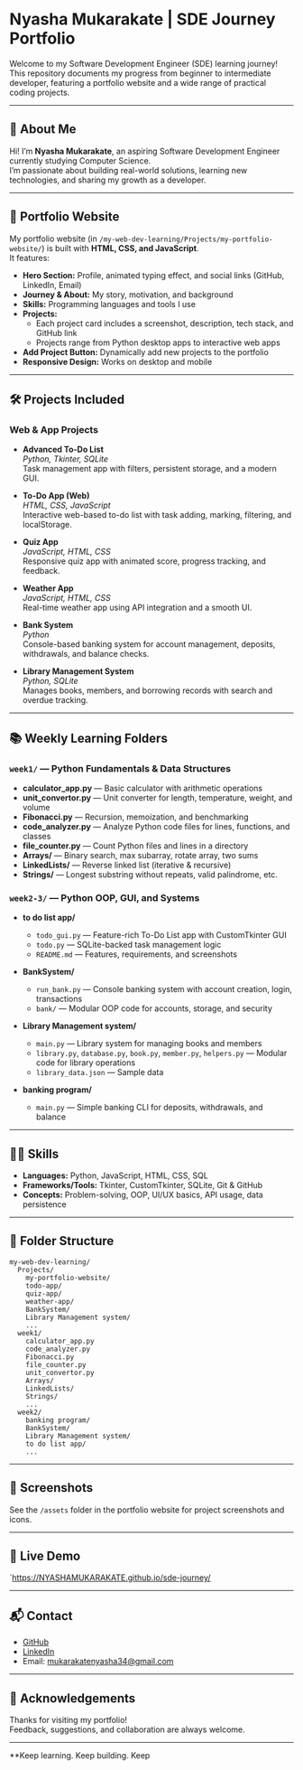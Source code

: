 # Nyasha Mukarakate | SDE Journey Portfolio

Welcome to my Software Development Engineer (SDE) learning journey!  
This repository documents my progress from beginner to intermediate developer, featuring a portfolio website and a wide range of practical coding projects.

---

## 🌟 About Me

Hi! I’m **Nyasha Mukarakate**, an aspiring Software Development Engineer currently studying Computer Science.  
I’m passionate about building real-world solutions, learning new technologies, and sharing my growth as a developer.

---

## 🚀 Portfolio Website

My portfolio website (in `/my-web-dev-learning/Projects/my-portfolio-website/`) is built with **HTML, CSS, and JavaScript**.  
It features:

- **Hero Section:** Profile, animated typing effect, and social links (GitHub, LinkedIn, Email)
- **Journey & About:** My story, motivation, and background
- **Skills:** Programming languages and tools I use
- **Projects:**  
  - Each project card includes a screenshot, description, tech stack, and GitHub link
  - Projects range from Python desktop apps to interactive web apps
- **Add Project Button:** Dynamically add new projects to the portfolio
- **Responsive Design:** Works on desktop and mobile

---

## 🛠️ Projects Included

### Web & App Projects

- **Advanced To-Do List**  
  *Python, Tkinter, SQLite*  
  Task management app with filters, persistent storage, and a modern GUI.

- **To-Do App (Web)**  
  *HTML, CSS, JavaScript*  
  Interactive web-based to-do list with task adding, marking, filtering, and localStorage.

- **Quiz App**  
  *JavaScript, HTML, CSS*  
  Responsive quiz app with animated score, progress tracking, and feedback.

- **Weather App**  
  *JavaScript, HTML, CSS*  
  Real-time weather app using API integration and a smooth UI.

- **Bank System**  
  *Python*  
  Console-based banking system for account management, deposits, withdrawals, and balance checks.

- **Library Management System**  
  *Python, SQLite*  
  Manages books, members, and borrowing records with search and overdue tracking.

---

## 📚 Weekly Learning Folders

### `week1/` — Python Fundamentals & Data Structures

- **calculator_app.py** — Basic calculator with arithmetic operations
- **unit_convertor.py** — Unit converter for length, temperature, weight, and volume
- **Fibonacci.py** — Recursion, memoization, and benchmarking
- **code_analyzer.py** — Analyze Python code files for lines, functions, and classes
- **file_counter.py** — Count Python files and lines in a directory
- **Arrays/** — Binary search, max subarray, rotate array, two sums
- **LinkedLists/** — Reverse linked list (iterative & recursive)
- **Strings/** — Longest substring without repeats, valid palindrome, etc.

### `week2-3/` — Python OOP, GUI, and Systems

- **to do list app/**  
  - `todo_gui.py` — Feature-rich To-Do List app with CustomTkinter GUI  
  - `todo.py` — SQLite-backed task management logic  
  - `README.md` — Features, requirements, and screenshots

- **BankSystem/**  
  - `run_bank.py` — Console banking system with account creation, login, transactions  
  - `bank/` — Modular OOP code for accounts, storage, and security

- **Library Management system/**  
  - `main.py` — Library system for managing books and members  
  - `library.py`, `database.py`, `book.py`, `member.py`, `helpers.py` — Modular code for library operations  
  - `library_data.json` — Sample data

- **banking program/**  
  - `main.py` — Simple banking CLI for deposits, withdrawals, and balance

---

## 🧑‍💻 Skills

- **Languages:** Python, JavaScript, HTML, CSS, SQL
- **Frameworks/Tools:** Tkinter, CustomTkinter, SQLite, Git & GitHub
- **Concepts:** Problem-solving, OOP, UI/UX basics, API usage, data persistence

---

## 📂 Folder Structure

```
my-web-dev-learning/
  Projects/
    my-portfolio-website/
    todo-app/
    quiz-app/
    weather-app/
    BankSystem/
    Library Management system/
    ...
  week1/
    calculator_app.py
    code_analyzer.py
    Fibonacci.py
    file_counter.py
    unit_convertor.py
    Arrays/
    LinkedLists/
    Strings/
    ...
  week2/
    banking program/
    BankSystem/
    Library Management system/
    to do list app/
    ...
```

---

## 📸 Screenshots

See the `/assets` folder in the portfolio website for project screenshots and icons.

---

## 🔗 Live Demo

`<https://NYASHAMUKARAKATE.github.io/sde-journey/>

---

## 📬 Contact

- [GitHub](https://github.com/NYASHAMUKARAKATE)
- [LinkedIn](https://www.linkedin.com/in/nyasha-mukarakate-361905356)
- Email: <mukarakatenyasha34@gmail.com>

---

## 🙏 Acknowledgements

Thanks for visiting my portfolio!  
Feedback, suggestions, and collaboration are always welcome.

---

**Keep learning. Keep building. Keep
